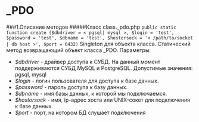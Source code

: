 _PDO
====
###1.Описание методов
#####Класс class._pdo.php
`public static function create ($dbdriver = < pgsql| mysql >, $login = 'test', $password = 'test', $dbname = 'test', $hostorsock = '< /path/to/socket | db host >', $port = 6432)`
Singleton для объекта класса. Статический метод возвращающий объект класса _PDO.
Параметры:
* *$dbdriver* - драйвер доступа к СУБД. На данный момент поддерживаются СУБД MySQL и PostgreSQL. 
Допустимые значения: pgsql, mysql
* *$login* - логин пользователя для доступа к базе данных.
* *$password* - пароль доступа к базу данных.
* *$dbname* - имя базы данных, к которой мы подключаемся.
* *$hostorsock* - имя, ip-адрес хоста или UNIX-сокет для подключения к базе данных.
* *$port* - порт, на котором БД слушает подключения
